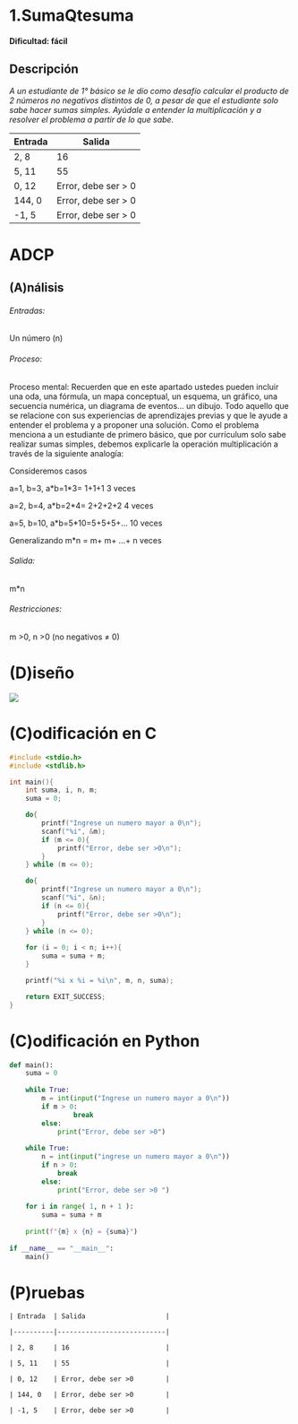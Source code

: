 
# 1.SumaQtesuma

#### Dificultad: fácil

## Descripción

*A un estudiante de 1° básico se le dio como desafío calcular el producto de 2 números no negativos distintos de 0, a pesar de que el estudiante solo sabe hacer sumas simples. Ayúdale a entender la multiplicación y a resolver el problema a partir de lo que sabe.* 

| Entrada | Salida                   |
|---------|--------------------------|
| 2, 8    | 16                       |
| 5, 11   | 55                       |
| 0, 12   | Error, debe ser > 0      |
| 144, 0  | Error, debe ser > 0      |
| -1, 5   | Error, debe ser > 0      |

# ADCP

## (A)nálisis

###### Entradas: 
Un número (n)

###### Proceso:
Proceso mental: Recuerden que en este apartado ustedes pueden incluir una oda, una fórmula, un mapa conceptual, un esquema, un gráfico, una secuencia numérica, un diagrama de eventos... un dibujo. Todo aquello que se relacione con sus experiencias de aprendizajes previas y que le ayude a entender el problema y a proponer una solución. Como el problema menciona a un estudiante de primero básico, que por currículum solo sabe realizar sumas simples, debemos explicarle la operación multiplicación a través de la siguiente analogía: 

Consideremos casos

a=1, b=3, a\*b=1\*3= 1+1+1 3 veces

a=2, b=4, a\*b=2\*4= 2+2+2+2 4 veces

a=5, b=10, a\*b=5\*10=5+5+5+… 10 veces

Generalizando m\*n = m+ m+ …+ n veces


###### Salida:
m*n

###### Restricciones:
m >0, n >0 (no negativos ≠ 0)

# (D)iseño
![](image.png)

# (C)odificación en C
```c
#include <stdio.h>
#include <stdlib.h>

int main(){
    int suma, i, n, m;
    suma = 0;

    do{
        printf("Ingrese un numero mayor a 0\n");
        scanf("%i", &m);
        if (m <= 0){
            printf("Error, debe ser >0\n");
        }   
    } while (m <= 0);

    do{
        printf("Ingrese un numero mayor a 0\n");
        scanf("%i", &n);
        if (n <= 0){
            printf("Error, debe ser >0\n");
        }
    } while (n <= 0);  
     
    for (i = 0; i < n; i++){
        suma = suma + m;
    }

    printf("%i x %i = %i\n", m, n, suma);

    return EXIT_SUCCESS;
}
```
# (C)odificación en Python
```py
def main():
    suma = 0
    
    while True:
        m = int(input("Ingrese un numero mayor a 0\n"))
        if m > 0:
                break
        else:
            print("Error, debe ser >0")
            
    while True:
        n = int(input("ingrese un numero mayor a 0\n"))
        if n > 0:
            break
        else:
            print("Error, debe ser >0 ")
            
    for i in range( 1, n + 1 ):
        suma = suma + m
    
    print(f"{m} x {n} = {suma}")
    
if __name__ == "__main__":
    main()
```

# (P)ruebas


    | Entrada  | Salida                    |
    
    |----------|---------------------------|
    
    | 2, 8     | 16                        |
    
    | 5, 11    | 55                        |
    
    | 0, 12    | Error, debe ser >0        |
    
    | 144, 0   | Error, debe ser >0        |
    
    | -1, 5    | Error, debe ser >0        |





